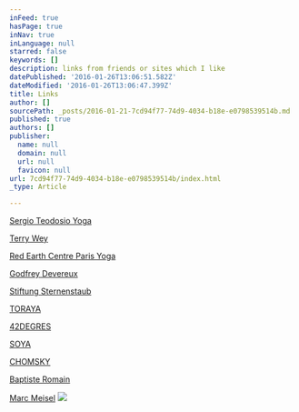 ```yaml
---
inFeed: true
hasPage: true
inNav: true
inLanguage: null
starred: false
keywords: []
description: links from friends or sites which I like
datePublished: '2016-01-26T13:06:51.582Z'
dateModified: '2016-01-26T13:06:47.399Z'
title: Links
author: []
sourcePath: _posts/2016-01-21-7cd94f77-74d9-4034-b18e-e0798539514b.md
published: true
authors: []
publisher:
  name: null
  domain: null
  url: null
  favicon: null
url: 7cd94f77-74d9-4034-b18e-e0798539514b/index.html
_type: Article

---
```

[Sergio Teodosio Yoga][0]

[Terry Wey][1]

[Red Earth Centre Paris Yoga][2]

[Godfrey Devereux][3]

[Stiftung Sternenstaub][4]

[TORAYA][5]

[42DEGRES][6]

[SOYA][7]

[CHOMSKY][8]

[Baptiste Romain][9]

[Marc Meisel][10]
![](https://the-grid-user-content.s3-us-west-2.amazonaws.com/e8d4c389-c746-4eae-8535-3ccc13e19548.JPG)

[0]: http://www.dynamicyoga.fr/
[1]: http://www.terrywey.com/
[2]: http://www.redearthcentre.com/
[3]: http://www.dynamicyoga.com/
[4]: http://www.stiftungsternenstaub.com/
[5]: http://www.toraya-group.co.jp/paris/
[6]: http://www.42degres.com/
[7]: http://www.soya-cantine-bio.zenchef.com/
[8]: http://www.chomsky.info/
[9]: http://www.miroirdemusique.com/
[10]: null